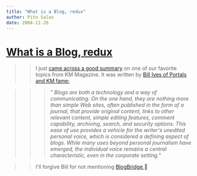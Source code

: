 ```yaml
---
title: "What is a Blog, redux"
author: Pito Salas
date: 2004-11-26
---
```

# [What is a Blog, redux](None)



>>

>> I just [came across a good
summary](<http://www.portalsmag.com/articles/default.asp?ArticleID=6159>) on
one of our favorite topics from KM Magazine. It was written by [Bill Ives of
Portals and KM fame:](<http://billives.typepad.com/portals_and_km/>)

>>

>>> _" Blogs are both a technology and a way of communicating. On the one
hand, they are nothing more than simple Web sites, often published in the form
of a journal, that provide original content, links to other relevant content,
simple editing features, comment capability, archiving, search, and security
options. This ease of use provides a vehicle for the writer's unedited
personal voice, which is considered a defining aspect of blogs. While many
uses beyond personal journalism have emerged, the individual voice remains a
central characteristic, even in the corporate setting."_

>>

>> I'll forgive Bill for not mentioning [BlogBridge
](<http://www.blogbridge.com>)🙂


